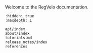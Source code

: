 ```{include} ../README.md

```

Welcome to the RegVelo documentation.

```{toctree}
:hidden: true
:maxdepth: 1

api/index
about/index
tutorials.md
release_notes/index
references
```

